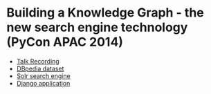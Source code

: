 
Building a Knowledge Graph - the new search engine technology (PyCon APAC 2014)
===============================================================================
- [Talk Recording](https://www.youtube.com/watch?v=3HB8vTbPJcI)
- [DBpedia dataset](dbpedia/README.md)
- [Solr search engine](solr/README.md)
- [Django application](search/)
